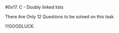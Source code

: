 #0x17. C - Doubly linked lists



There Are Only 12 Questions to be solved on this task

!!!GOODLUCK.
